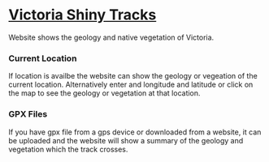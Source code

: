 # [Victoria Shiny Tracks](https://lachland.shinyapps.io/Shiny_Tracks/)

Website shows the geology and native vegetation of Victoria.  

### Current Location
If location is availbe the website can show the geology or vegeation of the current location.  Alternatively enter and longitude and latitude or click on the map to see the geology or vegetation at that location.

### GPX Files
If you have gpx file from a gps device or downloaded from a website, it can be uploaded and the website will show a summary of the geology and vegetation which the track crosses.
